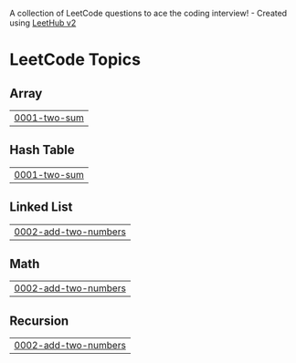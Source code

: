 A collection of LeetCode questions to ace the coding interview! - Created using [LeetHub v2](https://github.com/arunbhardwaj/LeetHub-2.0)
<!---LeetCode Topics Start-->
# LeetCode Topics
## Array
|  |
| ------- |
| [0001-two-sum](https://github.com/thakurrr-77/leetcode/tree/master/0001-two-sum) |
## Hash Table
|  |
| ------- |
| [0001-two-sum](https://github.com/thakurrr-77/leetcode/tree/master/0001-two-sum) |
## Linked List
|  |
| ------- |
| [0002-add-two-numbers](https://github.com/thakurrr-77/leetcode/tree/master/0002-add-two-numbers) |
## Math
|  |
| ------- |
| [0002-add-two-numbers](https://github.com/thakurrr-77/leetcode/tree/master/0002-add-two-numbers) |
## Recursion
|  |
| ------- |
| [0002-add-two-numbers](https://github.com/thakurrr-77/leetcode/tree/master/0002-add-two-numbers) |
<!---LeetCode Topics End-->